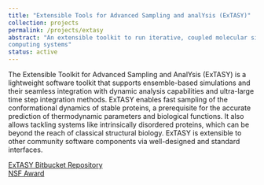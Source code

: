 ```yaml
---
title: "Extensible Tools for Advanced Sampling and analYsis (ExTASY)"
collection: projects
permalink: /projects/extasy
abstract: "An extensible toolkit to run iterative, coupled molecular simulation and analysis kernels on high performance
computing systems"
status: active
---
```


The Extensible Toolkit for Advanced Sampling and AnalYsis (ExTASY) is a
lightweight software toolkit that supports ensemble-based simulations and
their seamless integration with dynamic analysis capabilities and ultra-large
time step integration methods. ExTASY enables fast sampling of the
conformational dynamics of stable proteins, a prerequisite for the accurate
prediction of thermodynamic parameters and biological functions. It also
allows tackling systems like intrinsically disordered proteins, which can be
beyond the reach of classical structural biology. ExTASY is extensible to
other community software components via well-designed and standard interfaces.

<a href="https://bitbucket.org/extasy-project/extasy-workflows"><i class="fa fa-bitbucket"></i> ExTASY Bitbucket Repository</a><br>
<a href="https://nsf.gov/awardsearch/showAward?AWD_ID=1265929"><i class="fa fa-nsf"></i>NSF Award</a><br>